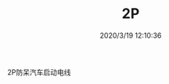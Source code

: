 ﻿---
layout: post 
title: 2P
tags: 
categories: wire-harness
overview: 
series: 
part_number: 
thumb_img: static/202003/262-thumb-20200319201114.jpg
small_img: static/202003/262-20200319201114.jpg
date: 2020/3/19 12:10:36
---


2P防呆汽车启动电线
